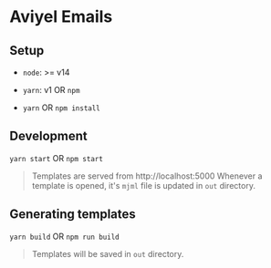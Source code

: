# Aviyel Emails

## Setup

- `node`: >= v14
- `yarn`: v1 OR `npm`

- `yarn` OR `npm install`

## Development

`yarn start` OR `npm start`

> Templates are served from http://localhost:5000
> Whenever a template is opened, it's `mjml` file is updated in `out` directory.

## Generating templates

`yarn build` OR `npm run build`

> Templates will be saved in `out` directory.

